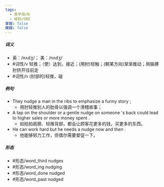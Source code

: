 ```yaml
---
tags:
  - 首字母/N
  - 级别/GRE
掌握: false
模糊: false
---
```

##### 词义
- 英：/nʌdʒ/； 美：/nʌdʒ/
- #词性/v  轻推；（使）达到，接近；(用肘)轻触；(朝某方向)渐渐推动；用胳膊肘挤开往前走
- #词性/n  (肘部的)轻推，碰
##### 例句
- They nudge a man in the ribs to emphasize a funny story ;
	- 用肘轻推别人的肋骨以强调一个滑稽故事；
- A tap on the shoulder or a gentle nudge on someone 's back could lead to higher sales or more money spent .
	- 如拍拍肩膀、轻推背部，都会让顾客花更多的钱，买更多的东西。
- He can work hard but he needs a nudge now and then .
	- 他能够努力工作，但偶尔需要督促一下。
##### 形态
- #形态/word_third nudges
- #形态/word_ing nudging
- #形态/word_done nudged
- #形态/word_past nudged
